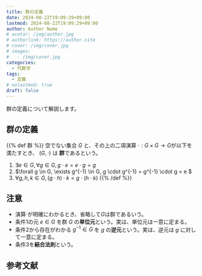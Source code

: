 ```yaml
---
title: 群の定義
date: 2024-08-22T19:09:29+09:00
lastmod: 2024-08-22T19:09:29+09:00
author: Author Name
# avatar: /img/author.jpg
# authorlink: https://author.site
# cover: /img/cover.jpg
# images:
#   - /img/cover.jpg
categories:
  - 代数学
tags:
  - 定義
# nolastmod: true
draft: false
---
```


群の定義について解説します。

<!--more-->

## 群の定義
{{% def 群 %}}
空でない集合 $G$ と、その上の二項演算 $\cdot: G \times G \to G$が以下を満たすとき、 $(G, \cdot)$ は **群**であるという。
1. $\exists e \in G, \forall g \in G, g \cdot e = e \cdot g = g$
2. $\forall g \in G, \exists g^{-1} \in G, g \cdot g^{-1} = g^{-1} \cdot g = e $
3. $\forall g, h, k \in G, (g \cdot h) \cdot k = g \cdot (h \cdot k)$
{{% /def %}}

## 注意
- 演算$\cdot$が明確にわかるとき、省略して$G$は群であるいう。
- 条件1の元 $e \in G$ を群 $G$ の**単位元**という。実は、単位元は一意に定まる。
- 条件2から存在がわかる $g^{-1} \in G$ を $g$ の**逆元**という。実は、逆元は $g$ に対して一意に定まる。
- 条件3を**結合法則**という。

## 参考文献